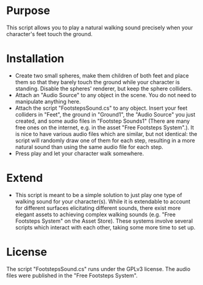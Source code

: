 # Purpose
This script allows you to play a natural walking sound precisely when your character's feet touch the ground. 

# Installation
* Create two small spheres, make them children of both feet and place them so that they barely touch the ground while your character is standing. Disable the spheres' renderer, but keep the sphere colliders. 
* Attach an "Audio Source" to any object in the scene. You do not need to manipulate anything here. 
* Attach the script "FootstepsSound.cs" to any object. Insert your feet colliders in "Feet", the ground in "Ground1", the "Audio Source" you just created, and some audio files in "Footstep Sounds1" (There are many free ones on the internet, e.g. in the asset "Free Footsteps System".). It is nice to have various audio files which are similar, but not identical: the script will randomly draw one of them for each step, resulting in a more natural sound than using the same audio file for each step.
* Press play and let your character walk somewhere. 

# Extend
* This script is meant to be a simple solution to just play one type of walking sound for your character(s). While it is extendable to account for different surfaces elicitating different sounds, there exist more elegant assets to achieving complex walking sounds (e.g. "Free Footsteps System" on the Asset Store). These systems involve several scripts which interact with each other, taking some more time to set up. 


# License
The script "FootstepsSound.cs" runs under the GPLv3 license. The audio files were published in the "Free Footsteps System". 
